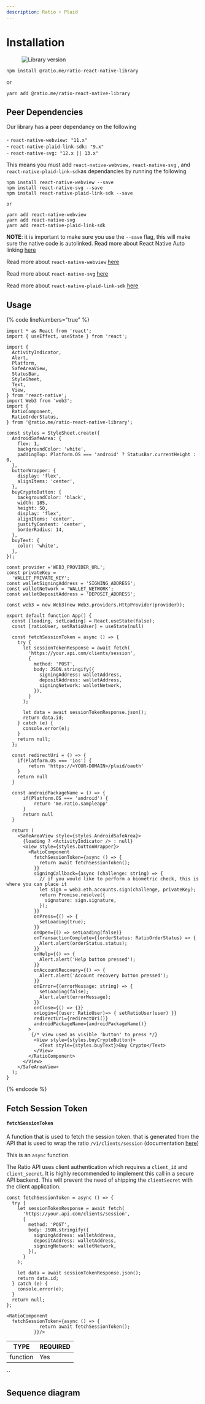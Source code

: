 ```yaml
---
description: Ratio + Plaid
---
```


# Installation

<figure><img src="https://img.shields.io/npm/v/@ratio.me/ratio-react-native-library?color=blue&#x26;style=flat-square" alt="Library version"><figcaption></figcaption></figure>

`npm install @ratio.me/ratio-react-native-library`

or

`yarn add @ratio.me/ratio-react-native-library`

## Peer Dependencies

Our library has a peer dependancy on the following\
\
\- `react-native-webview: "11.x"` \
\- `react-native-plaid-link-sdk: "9.x"`\
\- `react-native-svg: "12.x || 13.x"`



This means you must add `react-native-webview,` `react-native-svg` , and `react-native-plaid-link-sdk`as dependancies by running the following

```
npm install react-native-webview --save 
npm install react-native-svg --save
npm install react-native-plaid-link-sdk --save
```

`or`

```
yarn add react-native-webview
yarn add react-native-svg
yarn add react-native-plaid-link-sdk
```

**NOTE**: it is important to make sure you use the `--save` flag, this will make sure the native code is autolinked. Read more about React Native Auto linking [here](https://reactnative.dev/docs/linking-libraries-ios)

Read more about `react-native-webview` [here](https://github.com/react-native-webview/react-native-webview)

Read more about `react-native-svg` [here](https://github.com/software-mansion/react-native-svg)

Read more about `react-native-plaid-link-sdk` [here](https://plaid.com/docs/link/react-native/)



## Usage

{% code lineNumbers="true" %}
```tsx
import * as React from 'react';
import { useEffect, useState } from 'react';

import {
  ActivityIndicator,
  Alert,
  Platform,
  SafeAreaView,
  StatusBar,
  StyleSheet,
  Text,
  View,
} from 'react-native';
import Web3 from 'web3';
import {
  RatioComponent,
  RatioOrderStatus,
} from '@ratio.me/ratio-react-native-library';

const styles = StyleSheet.create({
  AndroidSafeArea: {
    flex: 1,
    backgroundColor: 'white',
    paddingTop: Platform.OS === 'android' ? StatusBar.currentHeight : 0,
  },
  buttonWrapper: {
    display: 'flex',
    alignItems: 'center',
  },
  buyCryptoButton: {
    backgroundColor: 'black',
    width: 185,
    height: 50,
    display: 'flex',
    alignItems: 'center',
    justifyContent: 'center',
    borderRadius: 14,
  },
  buyText: {
    color: 'white',
  },
});

const provider ='WEB3_PROVIDER_URL';
const privateKey =
  'WALLET_PRIVATE_KEY';
const walletSigningAddress = 'SIGNING_ADDRESS';
const walletNetwork = 'WALLET_NETWORK';
const walletDepositAddress = 'DEPOSIT_ADDRESS';

const web3 = new Web3(new Web3.providers.HttpProvider(provider));

export default function App() {
  const [loading, setLoading] = React.useState(false);
  const [ratioUser, setRatioUser] = useState(null)
  
  const fetchSessionToken = async () => {
    try {
      let sessionTokenResponse = await fetch(
        'https://your.api.com/clients/session',
        {
          method: 'POST',
          body: JSON.stringify({
            signingAddress: walletAddress,
            depositAddress: walletAddress,
            signingNetwork: walletNetwork,
          }),
        }
      );

      let data = await sessionTokenResponse.json();
      return data.id;
    } catch (e) {
      console.error(e);
    }
    return null;
  };

  const redirectUri = () => {
    if(Platform.OS === 'ios') {
        return 'https://<YOUR-DOMAIN>/plaid/oauth'
    }
    return null
  }

  const androidPackageName = () => {
      if(Platform.OS === 'android') {
          return 'me.ratio.sampleapp'
      }
      return null
  }
    
  return (
    <SafeAreaView style={styles.AndroidSafeArea}>
      {loading ? <ActivityIndicator /> : null}
      <View style={styles.buttonWrapper}>
        <RatioComponent
          fetchSessionToken={async () => {
            return await fetchSessionToken();
          }}
          signingCallback={async (challenge: string) => {
            // if you would like to perform a biometric check, this is where you can place it
            let sign = web3.eth.accounts.sign(challenge, privateKey);
            return Promise.resolve({
              signature: sign.signature,
            });
          }}
          onPress={() => {
            setLoading(true);
          }}
          onOpen={() => setLoading(false)}
          onTransactionComplete={(orderStatus: RatioOrderStatus) => {
            Alert.alert(orderStatus.status);
          }}
          onHelp={() => {
            Alert.alert('Help button pressed');
          }}
          onAccountRecovery={() => {
            Alert.alert('Account recovery button pressed');
          }}
          onError={(errorMessage: string) => {
            setLoading(false);
            Alert.alert(errorMessage);
          }}
          onClose={() => {}}
          onLogin={(user: RatioUser)=> { setRatioUser(user) }}
          redirectUri={redirectUri()}
          androidPackageName={androidPackageName()}
        >
         {/* view used as visible 'button' to press */}
          <View style={styles.buyCryptoButton}>
            <Text style={styles.buyText}>Buy Crypto</Text>
          </View>
        </RatioComponent>
      </View>
    </SafeAreaView>
  );
}
```
{% endcode %}

## Fetch Session Token&#x20;

#### **`fetchSessionToken`**&#x20;

A function that is used to fetch the session token.  that is generated from the API that is used to wrap the ratio `/v1/clients/session` (documentation [here](../../reference/api/#client))

This is an `async` function.

The Ratio API uses client authentication which requires a `client_id` and `client_secret`. It is highly recommended to implement this call in a secure API backend. This will prevent the need of shipping the `clientSecret` with the client application.

```tsx
const fetchSessionToken = async () => {
  try {
    let sessionTokenResponse = await fetch(
      'https://your.api.com/clients/session',
      {
        method: 'POST',
        body: JSON.stringify({
          signingAddress: walletAddress,
          depositAddress: walletAddress,
          signingNetwork: walletNetwork,
        }),
      }
    );

    let data = await sessionTokenResponse.json();
    return data.id;
  } catch (e) {
    console.error(e);
  }
  return null;
};
  
<RatioComponent 
  fetchSessionToken={async () => {
            return await fetchSessionToken();
          }}/>
```

| TYPE     | REQUIRED |
| -------- | -------- |
| function | Yes      |



#### **``**

## Sequence diagram

<figure><img src="../../.gitbook/assets/Untitled (2).png" alt=""><figcaption></figcaption></figure>
